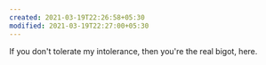```yaml
---
created: 2021-03-19T22:26:58+05:30
modified: 2021-03-19T22:27:00+05:30
---
```


If you don't tolerate my intolerance, then you're the real bigot, here.